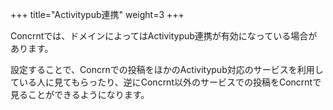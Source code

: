 +++
title="Activitypub連携"
weight=3
+++

Concrntでは、ドメインによってはActivitypub連携が有効になっている場合があります。

設定することで、Concrnでの投稿をほかのActivitypub対応のサービスを利用している人に見てもらったり、逆にConcrnt以外のサービスでの投稿をConcrntで見ることができるようになります。


